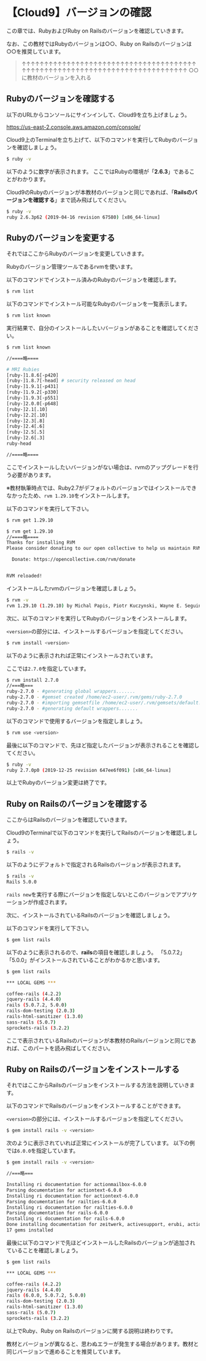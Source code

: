 # 【Cloud9】バージョンの確認

この章では、RubyおよびRuby on Railsのバージョンを確認していきます。

なお、この教材ではRubyのバージョンは○○、Ruby on Railsのバージョンは○○を推奨しています。

>↑↑↑↑↑↑↑↑↑↑↑↑↑↑↑↑↑↑↑↑↑↑↑↑↑↑↑↑↑↑↑↑↑↑↑↑↑↑↑↑↑↑↑↑↑↑↑↑↑↑↑↑↑↑↑↑↑↑↑↑↑↑↑↑↑↑↑↑↑↑↑↑↑↑↑↑
>○○に教材のバージョンを入れる


## Rubyのバージョンを確認する

以下のURLからコンソールにサインインして、Cloud9を立ち上げましょう。

https://us-east-2.console.aws.amazon.com/console/

Cloud9上のTerminalを立ち上げて、以下のコマンドを実行してRubyのバージョンを確認しましょう。

```bash
$ ruby -v
```

以下のように数字が表示されます。
ここではRubyの環境が「**2.6.3**」であることがわかります。

Cloud9のRubyのバージョンが本教材のバージョンと同じであれば、「**Railsのバージョンを確認する**」まで読み飛ばしてください。

```bash
$ ruby -v
ruby 2.6.3p62 (2019-04-16 revision 67580) [x86_64-linux]
```

## Rubyのバージョンを変更する

それではここからRubyのバージョンを変更していきます。

Rubyのバージョン管理ツールであるrvmを使います。

以下のコマンドでインストール済みのRubyのバージョンを確認します。

```bash
$ rvm list
```

以下のコマンドでインストール可能なRubyのバージョンを一覧表示します。

```bash
$ rvm list known
```

実行結果で、自分のインストールしたいバージョンがあることを確認してください。

```bash
$ rvm list known

//====略====

# MRI Rubies
[ruby-]1.8.6[-p420]
[ruby-]1.8.7[-head] # security released on head
[ruby-]1.9.1[-p431]
[ruby-]1.9.2[-p330]
[ruby-]1.9.3[-p551]
[ruby-]2.0.0[-p648]
[ruby-]2.1[.10]
[ruby-]2.2[.10]
[ruby-]2.3[.8]
[ruby-]2.4[.6]
[ruby-]2.5[.5]
[ruby-]2.6[.3]
ruby-head

//====略====

```

ここでインストールしたいバージョンがない場合は、rvmのアップグレードを行う必要があります。

※教材執筆時点では、Ruby2.7がデフォルトのバージョンではインストールできなかったため、`rvm 1.29.10`をインストールします。

以下のコマンドを実行して下さい。
```bash
$ rvm get 1.29.10
```

```bash
$ rvm get 1.29.10
//====略====
Thanks for installing RVM 
Please consider donating to our open collective to help us maintain RVM.

  Donate: https://opencollective.com/rvm/donate


RVM reloaded!
```

インストールしたrvmのバージョンを確認しましょう。
```bash
$ rvm -v
rvm 1.29.10 (1.29.10) by Michal Papis, Piotr Kuczynski, Wayne E. Seguin [https://rvm.io]
```

次に、以下のコマンドを実行してRubyのバージョンをインストールします。

`<version>`の部分には、インストールするバージョンを指定してください。

```bash
$ rvm install <version>
```

以下のように表示されれば正常にインストールされています。

ここでは`2.7.0`を指定しています。

```bash
$ rvm install 2.7.0
//===略===
ruby-2.7.0 - #generating global wrappers.......
ruby-2.7.0 - #gemset created /home/ec2-user/.rvm/gems/ruby-2.7.0
ruby-2.7.0 - #importing gemsetfile /home/ec2-user/.rvm/gemsets/default.gems evaluated to empty gem list
ruby-2.7.0 - #generating default wrappers.......
```

以下のコマンドで使用するバージョンを指定しましょう。

```bash
$ rvm use <version>
```

最後に以下のコマンドで、先ほど指定したバージョンが表示されることを確認してください。

```bash
$ ruby -v
ruby 2.7.0p0 (2019-12-25 revision 647ee6f091) [x86_64-linux]
```

以上でRubyのバージョン変更は終了です。

## Ruby on Railsのバージョンを確認する

ここからはRailsのバージョンを確認していきます。

Cloud9のTerminalで以下のコマンドを実行してRailsのバージョンを確認しましょう。

```bash
$ rails -v
```

以下のようにデフォルトで指定されるRailsのバージョンが表示されます。

```bash
$ rails -v
Rails 5.0.0
```

`rails new`を実行する際にバージョンを指定しないとこのバージョンでアプリケーションが作成されます。

次に、インストールされているRailsのバージョンを確認しましょう。

以下のコマンドを実行して下さい。

```bash
$ gem list rails
```

以下のように表示されるので、**rails**の項目を確認しましょう。
「5.0.7.2」「5.0.0」がインストールされていることがわかるかと思います。

```bash
$ gem list rails

*** LOCAL GEMS ***

coffee-rails (4.2.2)
jquery-rails (4.4.0)
rails (5.0.7.2, 5.0.0)
rails-dom-testing (2.0.3)
rails-html-sanitizer (1.3.0)
sass-rails (5.0.7)
sprockets-rails (3.2.2)
```

ここで表示されているRailsのバージョンが本教材のRailsバージョンと同じであれば、このパートを読み飛ばしてください。


## Ruby on Railsのバージョンをインストールする

それではここからRailsのバージョンをインストールする方法を説明していきます。

以下のコマンドでRailsのバージョンをインストールすることができます。

`<version>`の部分には、インストールするバージョンを指定してください。

```bash
$ gem install rails -v <version>
```

次のように表示されていれば正常にインストールが完了しています。
以下の例では`6.0.0`を指定しています。

```bash
$ gem install rails -v <version>

//===略===

Installing ri documentation for actionmailbox-6.0.0
Parsing documentation for actiontext-6.0.0
Installing ri documentation for actiontext-6.0.0
Parsing documentation for railties-6.0.0
Installing ri documentation for railties-6.0.0
Parsing documentation for rails-6.0.0
Installing ri documentation for rails-6.0.0
Done installing documentation for zeitwerk, activesupport, erubi, actionview, actionpack, activemodel, activerecord, activejob, actionmailer, actioncable, mimemagic, marcel, activestorage, actionmailbox, actiontext, railties, rails after 13 seconds
17 gems installed
```

最後に以下のコマンドで先ほどインストールしたRailsのバージョンが追加されていることを確認しましょう。

```bash
$ gem list rails

*** LOCAL GEMS ***

coffee-rails (4.2.2)
jquery-rails (4.4.0)
rails (6.0.0, 5.0.7.2, 5.0.0)
rails-dom-testing (2.0.3)
rails-html-sanitizer (1.3.0)
sass-rails (5.0.7)
sprockets-rails (3.2.2)
```

以上でRuby、Ruby on Railsのバージョンに関する説明は終わりです。

教材とバージョンが異なると、思わぬエラーが発生する場合があります。教材と同じバージョンで進めることを推奨しています。


